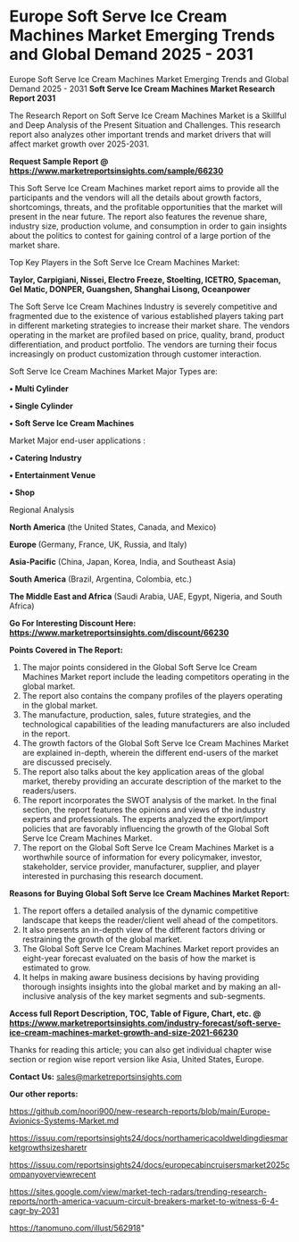 # Europe Soft Serve Ice Cream Machines Market Emerging Trends and Global Demand 2025 - 2031
Europe Soft Serve Ice Cream Machines Market Emerging Trends and Global Demand 2025 - 2031
<strong>Soft Serve Ice Cream Machines Market Research Report 2031</strong>

The Research Report on Soft Serve Ice Cream Machines Market is a Skillful and Deep Analysis of the Present Situation and Challenges. This research report also analyzes other important trends and market drivers that will affect market growth over 2025-2031.

<strong>Request Sample Report @ <a href=https://www.marketreportsinsights.com/sample/66230>https://www.marketreportsinsights.com/sample/66230</a></strong>

This Soft Serve Ice Cream Machines market report aims to provide all the participants and the vendors will all the details about growth factors, shortcomings, threats, and the profitable opportunities that the market will present in the near future. The report also features the revenue share, industry size, production volume, and consumption in order to gain insights about the politics to contest for gaining control of a large portion of the market share.

Top Key Players in the Soft Serve Ice Cream Machines Market:

<strong>Taylor, Carpigiani, Nissei, Electro Freeze, Stoelting, ICETRO, Spaceman, Gel Matic, DONPER, Guangshen, Shanghai Lisong, Oceanpower</strong>

The Soft Serve Ice Cream Machines Industry is severely competitive and fragmented due to the existence of various established players taking part in different marketing strategies to increase their market share. The vendors operating in the market are profiled based on price, quality, brand, product differentiation, and product portfolio. The vendors are turning their focus increasingly on product customization through customer interaction.

Soft Serve Ice Cream Machines Market Major Types are:

<strong>• Multi Cylinder

• Single Cylinder

• Soft Serve Ice Cream Machines</strong>

Market Major end-user applications :

<strong>• Catering Industry

• Entertainment Venue

• Shop</strong>

Regional Analysis

</u><strong><b>North America</b></strong> (the United States, Canada, and Mexico)

<strong><b>Europe </b></strong>(Germany, France, UK, Russia, and Italy)

<strong><b>Asia-Pacific</b></strong> (China, Japan, Korea, India, and Southeast Asia)

<strong><b>South America</b></strong> (Brazil, Argentina, Colombia, etc.)

<strong><b>The Middle East and Africa</b></strong> (Saudi Arabia, UAE, Egypt, Nigeria, and South Africa)

<strong>Go For Interesting Discount Here: <a href=https://www.marketreportsinsights.com/discount/66230>https://www.marketreportsinsights.com/discount/66230</a></strong>

<strong>Points Covered in The Report:</strong>
<ol>
  <li>The major points considered in the Global Soft Serve Ice Cream Machines Market report include the leading competitors operating in the global market.</li>
  <li>The report also contains the company profiles of the players operating in the global market.</li>
  <li>The manufacture, production, sales, future strategies, and the technological capabilities of the leading manufacturers are also included in the report.</li>
  <li>The growth factors of the Global Soft Serve Ice Cream Machines Market are explained in-depth, wherein the different end-users of the market are discussed precisely.</li>
  <li>The report also talks about the key application areas of the global market, thereby providing an accurate description of the market to the readers/users.</li>
  <li>The report incorporates the SWOT analysis of the market. In the final section, the report features the opinions and views of the industry experts and professionals. The experts analyzed the export/import policies that are favorably influencing the growth of the Global Soft Serve Ice Cream Machines Market.</li>
  <li>The report on the Global Soft Serve Ice Cream Machines Market is a worthwhile source of information for every policymaker, investor, stakeholder, service provider, manufacturer, supplier, and player interested in purchasing this research document.</li>
</ol>
<strong>Reasons for Buying Global Soft Serve Ice Cream Machines Market Report:</strong>

<ol>
  <li>The report offers a detailed analysis of the dynamic competitive landscape that keeps the reader/client well ahead of the competitors.</li>
  <li>It also presents an in-depth view of the different factors driving or restraining the growth of the global market.</li>
  <li>The Global Soft Serve Ice Cream Machines Market report provides an eight-year forecast evaluated on the basis of how the market is estimated to grow.</li>
  <li>It helps in making aware business decisions by having providing thorough insights insights into the global market and by making an all-inclusive analysis of the key market segments and sub-segments.</li>
</ol>
<strong>Access full Report Description, TOC, Table of Figure, Chart, etc. @ <a href=https://www.marketreportsinsights.com/industry-forecast/soft-serve-ice-cream-machines-market-growth-and-size-2021-66230>https://www.marketreportsinsights.com/industry-forecast/soft-serve-ice-cream-machines-market-growth-and-size-2021-66230</a></strong>


Thanks for reading this article; you can also get individual chapter wise section or region wise report version like Asia, United States, Europe.

<strong>Contact Us:</strong>
sales@marketreportsinsights.com

<strong>Our other reports:</strong>

<a href=https://github.com/noori900/new-research-reports/blob/main/Europe-Avionics-Systems-Market.md>https://github.com/noori900/new-research-reports/blob/main/Europe-Avionics-Systems-Market.md</a>

<a href=https://issuu.com/reportsinsights24/docs/northamericacoldweldingdiesmarketgrowthsizesharetr>https://issuu.com/reportsinsights24/docs/northamericacoldweldingdiesmarketgrowthsizesharetr</a>

<a href=https://issuu.com/reportsinsights24/docs/europecabincruisersmarket2025companyoverviewrecent>https://issuu.com/reportsinsights24/docs/europecabincruisersmarket2025companyoverviewrecent</a>

<a href=https://sites.google.com/view/market-tech-radars/trending-research-reports/north-america-vacuum-circuit-breakers-market-to-witness-6-4-cagr-by-2031>https://sites.google.com/view/market-tech-radars/trending-research-reports/north-america-vacuum-circuit-breakers-market-to-witness-6-4-cagr-by-2031</a>

<a href=https://tanomuno.com/illust/562918>https://tanomuno.com/illust/562918</a>"
